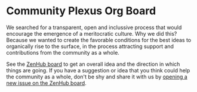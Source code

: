 Community Plexus Org Board
=========

We searched for a transparent, open and inclussive process that would encourage the emergence of a meritocratic culture. Why we did this? Because we wanted to create the favorable conditions for the best ideas to organically rise to the surface, in the process attracting support and contributions from the community as a whole. 

See the [ZenHub board](https://github.com/ethereumbuilders/community-plexus#boards) to get an overall idea and the direction in which things are going. If you have a suggestion or idea that you think could help the community as a whole, don't be shy and share it with us by [opening a new issue on the ZenHub board](https://github.com/ethereumbuilders/community-plexus/issues/new).

